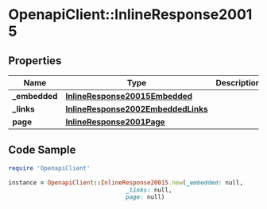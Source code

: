 # OpenapiClient::InlineResponse20015

## Properties

Name | Type | Description | Notes
------------ | ------------- | ------------- | -------------
**_embedded** | [**InlineResponse20015Embedded**](InlineResponse20015Embedded.md) |  | 
**_links** | [**InlineResponse2002EmbeddedLinks**](InlineResponse2002EmbeddedLinks.md) |  | 
**page** | [**InlineResponse2001Page**](InlineResponse2001Page.md) |  | 

## Code Sample

```ruby
require 'OpenapiClient'

instance = OpenapiClient::InlineResponse20015.new(_embedded: null,
                                 _links: null,
                                 page: null)
```


